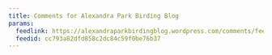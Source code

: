 ```yaml
---
title: Comments for Alexandra Park Birding Blog
params:
  feedlink: https://alexandraparkbirdingblog.wordpress.com/comments/feed/
  feedid: cc793a82dfd858c2dc84c59f0be76b37
---
```

